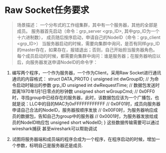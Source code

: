 # Raw Socket任务要求

> 场景描述：
一个分布式的工作组集群，其中有一个服务器，其他的全部是成员。
服务器首先启动（命令：grp_server <grp_ID>, 其中grp_ID为一个十六进制数），
成员随后按序启动，申请自己的NodeID（命令：grp_client <grp_ID>）
当服务器启动的时候，需要向集群中询问，是否有同样grp_ID的master存在，如果存在，报错退出；否则，自己开始担当服务器角色。
每个成员启动的时候，都需要向集群中询问：谁是服务器；在服务器响应以后，向服务器发送申请NodeID的命令字：

1. 编写两个程序，一个作为服务器，一个作为Client，采用Raw Socket进行通讯
   通讯的内容格式：
   struct DATA_PROTO
   {
     unsigned int dwGroupID;      // 为命令启动时输出的参数 grp_ID
     unsigned int dwRequestTime;  // 数据包发送时距离1970年1月1日零点的秒钟数
     unsigned short wGroupCmd;    // 0x0FF0时，寻找group中已经存在的服务器，此时，该数据包应该为一个广播包，也就是说：LLC中的目的MAC为0xFFFFFFFFFFFF
                                  // 0x0F01时，成员向服务器申请自己合法的NodeID，服务器按顺序发放
                                  // 0x00F0时，为服务器响应成员的数据包，告知自己为group中的服务器
                                  // 0x0001时，为服务器发放给成员的NodeID响应包
     unsigned short wNodeID;
   }
  这些数据传输需要可以通过wireshark捕获
  甚至wireshark可以帮助调试
  
2. 试图将服务器端和成员端的程序合成为一个程序，在程序启动的时候，增加一个参数，标明自己是服务器还是成员.
